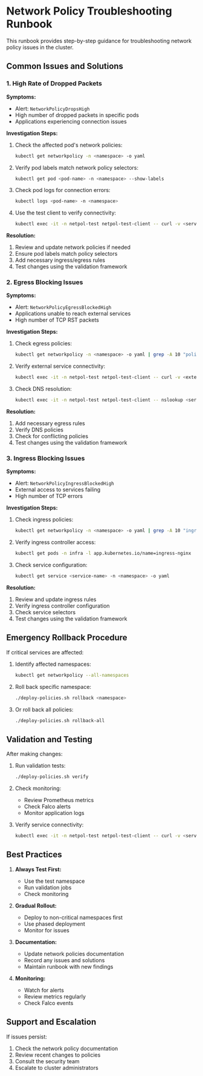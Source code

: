 # Network Policy Troubleshooting Runbook

This runbook provides step-by-step guidance for troubleshooting network policy issues in the cluster.

## Common Issues and Solutions

### 1. High Rate of Dropped Packets

**Symptoms:**
- Alert: `NetworkPolicyDropsHigh`
- High number of dropped packets in specific pods
- Applications experiencing connection issues

**Investigation Steps:**
1. Check the affected pod's network policies:
   ```bash
   kubectl get networkpolicy -n <namespace> -o yaml
   ```

2. Verify pod labels match network policy selectors:
   ```bash
   kubectl get pod <pod-name> -n <namespace> --show-labels
   ```

3. Check pod logs for connection errors:
   ```bash
   kubectl logs <pod-name> -n <namespace>
   ```

4. Use the test client to verify connectivity:
   ```bash
   kubectl exec -it -n netpol-test netpol-test-client -- curl -v <service-name>
   ```

**Resolution:**
1. Review and update network policies if needed
2. Ensure pod labels match policy selectors
3. Add necessary ingress/egress rules
4. Test changes using the validation framework

### 2. Egress Blocking Issues

**Symptoms:**
- Alert: `NetworkPolicyEgressBlockedHigh`
- Applications unable to reach external services
- High number of TCP RST packets

**Investigation Steps:**
1. Check egress policies:
   ```bash
   kubectl get networkpolicy -n <namespace> -o yaml | grep -A 10 "policyTypes:"
   ```

2. Verify external service connectivity:
   ```bash
   kubectl exec -it -n netpol-test netpol-test-client -- curl -v <external-url>
   ```

3. Check DNS resolution:
   ```bash
   kubectl exec -it -n netpol-test netpol-test-client -- nslookup <service-name>
   ```

**Resolution:**
1. Add necessary egress rules
2. Verify DNS policies
3. Check for conflicting policies
4. Test changes using the validation framework

### 3. Ingress Blocking Issues

**Symptoms:**
- Alert: `NetworkPolicyIngressBlockedHigh`
- External access to services failing
- High number of TCP errors

**Investigation Steps:**
1. Check ingress policies:
   ```bash
   kubectl get networkpolicy -n <namespace> -o yaml | grep -A 10 "ingress:"
   ```

2. Verify ingress controller access:
   ```bash
   kubectl get pods -n infra -l app.kubernetes.io/name=ingress-nginx
   ```

3. Check service configuration:
   ```bash
   kubectl get service <service-name> -n <namespace> -o yaml
   ```

**Resolution:**
1. Review and update ingress rules
2. Verify ingress controller configuration
3. Check service selectors
4. Test changes using the validation framework

## Emergency Rollback Procedure

If critical services are affected:

1. Identify affected namespaces:
   ```bash
   kubectl get networkpolicy --all-namespaces
   ```

2. Roll back specific namespace:
   ```bash
   ./deploy-policies.sh rollback <namespace>
   ```

3. Or roll back all policies:
   ```bash
   ./deploy-policies.sh rollback-all
   ```

## Validation and Testing

After making changes:

1. Run validation tests:
   ```bash
   ./deploy-policies.sh verify
   ```

2. Check monitoring:
   - Review Prometheus metrics
   - Check Falco alerts
   - Monitor application logs

3. Verify service connectivity:
   ```bash
   kubectl exec -it -n netpol-test netpol-test-client -- curl -v <service-name>
   ```

## Best Practices

1. **Always Test First:**
   - Use the test namespace
   - Run validation jobs
   - Check monitoring

2. **Gradual Rollout:**
   - Deploy to non-critical namespaces first
   - Use phased deployment
   - Monitor for issues

3. **Documentation:**
   - Update network policies documentation
   - Record any issues and solutions
   - Maintain runbook with new findings

4. **Monitoring:**
   - Watch for alerts
   - Review metrics regularly
   - Check Falco events

## Support and Escalation

If issues persist:

1. Check the network policy documentation
2. Review recent changes to policies
3. Consult the security team
4. Escalate to cluster administrators 